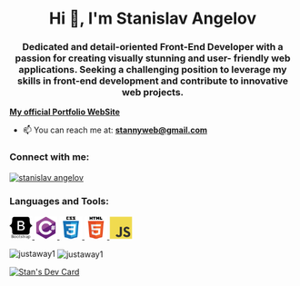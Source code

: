 <h1 align="center">Hi 👋, I'm Stanislav Angelov</h1>
<h3 align="center">Dedicated and detail-oriented Front-End Developer with
a passion for creating visually stunning and user-
friendly web applications. Seeking a challenging
position to leverage my skills in front-end development
and contribute to innovative web projects.</h3>

**[My official Portfolio WebSite](https://justaway1.github.io/stannyweb/)**

- 📫 You can reach me at: **stannyweb@gmail.com**

<h3 align="left">Connect with me:</h3>

<p align="left">
<a href="https://linkedin.com/in/stan-angelov" target="blank"><img align="center" src="https://raw.githubusercontent.com/rahuldkjain/github-profile-readme-generator/master/src/images/icons/Social/linked-in-alt.svg" alt="stanislav angelov" height="30" width="40" /></a>
</p>



<h3 align="left">Languages and Tools:</h3>
<p align="left"> <a href="https://getbootstrap.com" target="_blank" rel="noreferrer"> <img src="https://raw.githubusercontent.com/devicons/devicon/master/icons/bootstrap/bootstrap-plain-wordmark.svg" alt="bootstrap" width="40" height="40"/> </a> <a href="https://www.w3schools.com/cs/" target="_blank" rel="noreferrer"> <img src="https://raw.githubusercontent.com/devicons/devicon/master/icons/csharp/csharp-original.svg" alt="csharp" width="40" height="40"/> </a> <a href="https://www.w3schools.com/css/" target="_blank" rel="noreferrer"> <img src="https://raw.githubusercontent.com/devicons/devicon/master/icons/css3/css3-original-wordmark.svg" alt="css3" width="40" height="40"/> </a> <a href="https://www.w3.org/html/" target="_blank" rel="noreferrer"> <img src="https://raw.githubusercontent.com/devicons/devicon/master/icons/html5/html5-original-wordmark.svg" alt="html5" width="40" height="40"/> </a> <a href="https://developer.mozilla.org/en-US/docs/Web/JavaScript" target="_blank" rel="noreferrer"> <img src="https://raw.githubusercontent.com/devicons/devicon/master/icons/javascript/javascript-original.svg" alt="javascript" width="40" height="40"/> </a> </p>

<p><img align="left" src="https://github-readme-stats.vercel.app/api/top-langs?username=justaway1&show_icons=true&locale=en&layout=compact" alt="justaway1" /></p>

<p>&nbsp;<img align="center" src="https://github-readme-stats.vercel.app/api?username=justaway1&show_icons=true&locale=en" alt="justaway1" /></p>

<a href="https://app.daily.dev/stannyweb"><img src="https://api.daily.dev/devcards/223682c4949b461392a79c58fb4051bf.png?r=ex3" width="250" alt="Stan's Dev Card"/></a>
